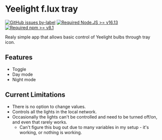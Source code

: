 
# Yeelight f.lux tray

[![GitHub issues by-label](https://img.shields.io/github/issues/michaldolensky/yeelight-f.lux-tray)](https://github.com/michaldolensky/yeelight-f.lux-tray/issues?q=label%3A%22help+wanted%22+is%3Aopen+is%3Aissue)
[![Required Node.JS >= v16.13](https://img.shields.io/static/v1?label=node&message=%3E=16.13&logo=node.js&color)](https://nodejs.org/about/releases/)
[![Required npm >= v8.1](https://img.shields.io/static/v1?label=npm&message=%3E=8.1&logo=npm&color)](https://github.com/npm/cli/releases)


Realy simple app that allows basic control of Yeelight bulbs through tray icon.

## Features
- Toggle
- Day mode
- Night mode

## Current Limitations
- There is no option to change values.
- Controls all the lights in the local network.
- Occasionally the lights can't be controlled and need to be turned off/on, and even that rarely works.
  - Can't figure this bug out due to many variables in my setup - it's working, or nothing is working.

